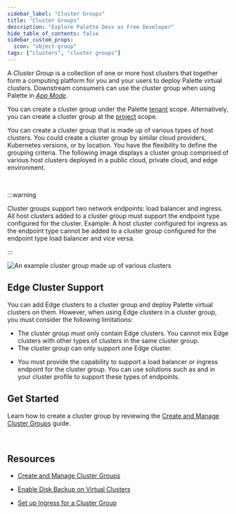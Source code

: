 ```yaml
---
sidebar_label: "Cluster Groups"
title: "Cluster Groups"
description: "Explore Palette Devx as Free Developer"
hide_table_of_contents: false
sidebar_custom_props:
  icon: "object-group"
tags: ["clusters", "cluster groups"]
---
```


A _Cluster Group_ is a collection of one or more host clusters that together form a computing platform for you and your
users to deploy Palette virtual clusters. Downstream consumers can use the cluster group when using Palette in
[_App Mode_](../../introduction/palette-modes.md#what-is-app-mode).

You can create a cluster group under the Palette [tenant](../../glossary-all.md#tenant) scope. Alternatively, you can
create a cluster group at the [project](../../tenant-settings/projects/projects.md) scope.

You can create a cluster group that is made up of various types of host clusters. You could create a cluster group by
similar cloud providers, Kubernetes versions, or by location. You have the flexibility to define the grouping criteria.
The following image displays a cluster group comprised of various host clusters deployed in a public cloud, private
cloud, and edge environment.

<br />

:::warning

Cluster groups support two network endpoints: load balancer and ingress. All host clusters added to a cluster group must
support the endpoint type configured for the cluster. Example: A host cluster configured for ingress as the endpoint
type cannot be added to a cluster group configured for the endpoint type load balancer and vice versa.

:::

![An example cluster group made up of various clusters](/clusters_cluster-groups_index-page.webp)

## Edge Cluster Support

You can add Edge clusters to a cluster group and deploy Palette virtual clusters on them. However, when using Edge
clusters in a cluster group, you must consider the following limitations:

- The cluster group must only contain Edge clusters. You cannot mix Edge clusters with other types of clusters in the
  same cluster group.
- The cluster group can only support one Edge cluster.
<!-- prettier-ignore -->
- You must provide the capability to support a load balancer or ingress endpoint for the cluster group. You can use
  solutions such as <VersionedLink text="MetalLB" url="/integrations/packs/?pack=lb-metallb-helm" /> and
  <VersionedLink text="Nginx" url="/integrations/packs/?pack=nginx" /> in your cluster profile to support these types of
  endpoints.

## Get Started

Learn how to create a cluster group by reviewing the [Create and Manage Cluster Groups](create-cluster-group.md) guide.

<br />

## Resources

- [Create and Manage Cluster Groups](create-cluster-group.md)

- [Enable Disk Backup on Virtual Clusters](cluster-group-backups.md)

- [Set up Ingress for a Cluster Group](ingress-cluster-group.md)

